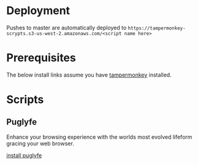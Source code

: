 # Deployment

Pushes to master are automatically deployed to
`https://tampermonkey-scrypts.s3-us-west-2.amazonaws.com/<script name here>`

# Prerequisites

The below install links assume you have [tampermonkey](https://tampermonkey.net) installed.

# Scripts

## Puglyfe

Enhance your browsing experience with the worlds most evolved lifeform gracing
your web browser.

[install puglyfe](https://tampermonkey-scrypts.s3-us-west-2.amazonaws.com/puglyfe.user.js)
